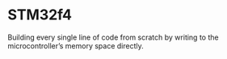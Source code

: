# STM32f4
Building every single line of code from scratch by writing to the microcontroller’s memory space directly.

